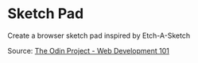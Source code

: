 # Sketch Pad
Create a browser sketch pad inspired by Etch-A-Sketch

Source: <a href="http://www.theodinproject.com/web-development-101">The Odin Project - Web Development 101</a>